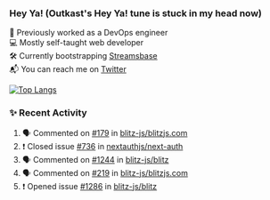 ### Hey Ya! (Outkast's Hey Ya! tune is stuck in my head now)

💼 Previously worked as a DevOps engineer  
💻 Mostly self-taught web developer  
🛠️ Currently bootstrapping [Streamsbase](https://streamsbase.com)  
📬 You can reach me on [Twitter](https://twitter.com/LoriKarikari)

[![Top Langs](https://github-readme-stats.vercel.app/api/top-langs/?username=LoriKarikari&layout=compact)](https://github.com/LoriKarikari/github-readme-stats)

### ✨ Recent Activity

<!--START_SECTION:activity-->
1. 🗣 Commented on [#179](https://github.com/blitz-js/blitzjs.com/issues/179) in [blitz-js/blitzjs.com](https://github.com/blitz-js/blitzjs.com)
2. ❗️ Closed issue [#736](https://github.com/nextauthjs/next-auth/issues/736) in [nextauthjs/next-auth](https://github.com/nextauthjs/next-auth)
3. 🗣 Commented on [#1244](https://github.com/blitz-js/blitz/issues/1244) in [blitz-js/blitz](https://github.com/blitz-js/blitz)
4. 🗣 Commented on [#219](https://github.com/blitz-js/blitzjs.com/issues/219) in [blitz-js/blitzjs.com](https://github.com/blitz-js/blitzjs.com)
5. ❗️ Opened issue [#1286](https://github.com/blitz-js/blitz/issues/1286) in [blitz-js/blitz](https://github.com/blitz-js/blitz)
<!--END_SECTION:activity-->
